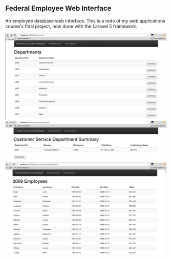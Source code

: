 ## Federal Employee Web Interface

An employee database web interface. This is a redo of my web applications course's final project, now done with the Laravel 5 framework.


<p align="center">
  <img src="public/images/sample1.png"/>
  <img src="public/images/sample2.png"/>
  <img src="public/images/sample3.png"/>
</p>